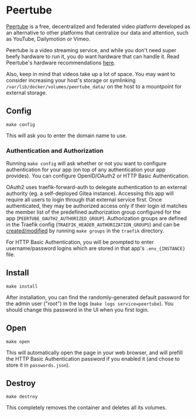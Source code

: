 # Peertube

[Peertube](https://github.com/Chocobozzz/PeerTube) is a free, decentralized
and federated video platform developed as an alternative to other platforms
that centralize our data and attention, such as YouTube, Dailymotion or Vimeo.

Peertube is a video streaming service, and while you don't need super beefy
hardware to run it, you do want hardware that can handle it. Read Peertube's
hardware recommendations [here](https://joinpeertube.org/faq#should-i-have-a-big-server-to-run-peertube).

Also, keep in mind that videos take up a lot of space. You may want to consider
increasing your host's storage or symlinking `/var/lib/docker/volumes/peertube_data/`
on the host to a mountpoint for external storage.

## Config

```
make config
```

This will ask you to enter the domain name to use.

### Authentication and Authorization

Running `make config` will ask whether or not you want to configure
authentication for your app (on top of any authentication your app provides).
You can configure OpenID/OAuth2 or HTTP Basic Authentication.

OAuth2 uses traefik-forward-auth to delegate authentication to an external
authority (eg. a self-deployed Gitea instance). Accessing this app will
require all users to login through that external service first. Once
authenticated, they may be authorized access only if their login id matches the
member list of the predefined authorization group configured for the app
(`PEERTUBE_OAUTH2_AUTHORIZED_GROUP`). Authorization groups are defined in the
Traefik config (`TRAEFIK_HEADER_AUTHORIZATION_GROUPS`) and can be
[created/modified](https://github.com/EnigmaCurry/d.rymcg.tech/blob/master/traefik/README.md#oauth2-authentication)
by running `make groups` in the `traefik` directory.

For HTTP Basic Authentication, you will be prompted to enter username/password
logins which are stored in that app's `.env_{INSTANCE}` file.

## Install

```
make install
```

After installation, you can find the randomly-generated default password for
the admin user ("root") in the logs (`make logs service=peertube`). You should
change this password in the UI when you first login.

## Open

```
make open
```

This will automatically open the page in your web browser, and will
prefill the HTTP Basic Authentication password if you enabled it
(and chose to store it in `passwords.json`).

## Destroy

```
make destroy
```

This completely removes the container and deletes all its volumes.
